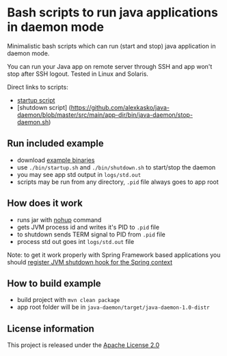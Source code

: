Bash scripts to run java applications in daemon mode
====================================================

Minimalistic bash scripts which can run (start and stop) java application in daemon mode.

You can run your Java app on remote server through SSH and app won't stop after SSH logout. Tested in Linux and Solaris.

Direct links to scripts:

 * [startup script](https://github.com/alexkasko/java-daemon/blob/master/src/main/app-dir/bin/java-daemon/start-daemon.sh)
 * [shutdown script] (https://github.com/alexkasko/java-daemon/blob/master/src/main/app-dir/bin/java-daemon/stop-daemon.sh)

Run included example
--------------------

 * download [example binaries](https://github.com/downloads/alexkasko/java-daemon/java-daemon-1.0-distr.tar.gz)
 * use `./bin/startup.sh` and `./bin/shutdown.sh` to start/stop the daemon
 * you may see app std output in `logs/std.out`
 * scripts may be run from any directory, `.pid` file always goes to app root

How does it work
----------------

 * runs jar with [nohup](http://en.wikipedia.org/wiki/Nohup) command
 * gets JVM process id and writes it's PID to `.pid` file
 * to shutdown sends TERM signal to PID from `.pid` file
 * process std out goes int `logs/std.out` file

Note: to get it work properly with Spring Framework based applications you should [register JVM shutdown hook for the Spring context](http://static.springsource.org/spring/docs/3.1.x/javadoc-api/org/springframework/context/support/AbstractApplicationContext.html#registerShutdownHook%28%29)

How to build example
--------------------

 * build project with `mvn clean package`
 * app root folder will be in `java-daemon/target/java-daemon-1.0-distr`

License information
-------------------

This project is released under the [Apache License 2.0](http://www.apache.org/licenses/LICENSE-2.0)